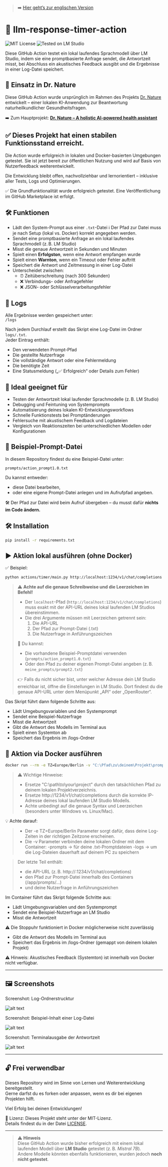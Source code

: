 > ➡️ [Hier geht’s zur englischen Version](README.md)
# 📜 llm-response-timer-action
![MIT License](https://img.shields.io/badge/license-MIT-green)
![Tested on LM Studio](https://img.shields.io/badge/tested-LM%20Studio-blue)


Diese GitHub Action testet ein lokal laufendes Sprachmodell über LM Studio, indem sie eine promptbasierte Anfrage sendet, die Antwortzeit misst, bei Abschluss ein akustisches Feedback ausgibt und die Ergebnisse in einer Log-Datei speichert.


## 🔗 Einsatz in Dr. Nature

Diese GitHub Action wurde ursprünglich im Rahmen des Projekts [Dr. Nature](https://github.com/Margarethe-S/dr-nature) entwickelt – einer lokalen KI-Anwendung zur Beantwortung naturheilkundlicher Gesundheitsfragen.

➡️ Zum Hauptprojekt: **[Dr. Nature – A holistic AI-powered health assistant](https://github.com/Margarethe-S/dr-nature)**

## ✅ Dieses Projekt hat einen stabilen Funktionsstand erreicht.


Die Action wurde erfolgreich in lokalen und Docker-basierten Umgebungen getestet. Sie ist jetzt bereit zur öffentlichen Nutzung und wird auf Basis von Nutzerfeedback weiterentwickelt.


Die Entwicklung bleibt offen, nachvollziehbar und lernorientiert – inklusive aller Tests, Logs und Optimierungen.

✅ Die Grundfunktionalität wurde erfolgreich getestet. Eine Veröffentlichung im GitHub Marketplace ist erfolgt.


## 🛠️ Funktionen

- Lädt den System-Prompt aus einer `.txt`-Datei ℹ️ Der Pfad zur Datei muss je nach Setup (lokal vs. Docker) korrekt angegeben werden.
- Sendet eine promptbasierte Anfrage an ein lokal laufendes Sprachmodell (z. B. LM Studio)
- Misst die genaue Antwortzeit in Sekunden und Minuten
- Spielt einen **Erfolgston**, wenn eine Antwort empfangen wurde
- Spielt einen **Warnton**, wenn ein Timeout oder Fehler auftritt
- Speichert die Antwort und Zeitmessung in einer Log-Datei
- Unterscheidet zwischen:
  - ⏰ Zeitüberschreitung (nach 300 Sekunden)
  - ❌ Verbindungs- oder Anfragefehler
  - ❌ JSON- oder Schlüsselverarbeitungsfehler

## 📁 Logs

Alle Ergebnisse werden gespeichert unter:  
`/logs`

Nach jedem Durchlauf erstellt das Skript eine Log-Datei im Ordner `logs/.txt`.  
Jeder Eintrag enthält:

- Den verwendeten Prompt-Pfad
- Die gestellte Nutzerfrage
- Die vollständige Antwort oder eine Fehlermeldung
- Die benötigte Zeit
- Eine Statusmeldung („✅ Erfolgreich“ oder Details zum Fehler)


## 🧪 Ideal geeignet für

- Testen der Antwortzeit lokal laufender Sprachmodelle (z. B. LM Studio)
- Debugging und Feintuning von Systemprompts
- Automatisierung deines lokalen KI-Entwicklungsworkflows
- Schnelle Funktionstests bei Promptänderungen
- Fehlersuche mit akustischem Feedback und Logdateien
- Vergleich von Reaktionszeiten bei unterschiedlichen Modellen oder Konfigurationen

## 📂 Beispiel-Prompt-Datei


In diesem Repository findest du eine Beispiel-Datei unter:

`prompts/action_prompt1.0.txt`

Du kannst entweder:
- diese Datei bearbeiten,
- oder eine eigene Prompt-Datei anlegen und im Aufrufpfad angeben.

🛠️ Der Pfad zur Datei wird beim Aufruf übergeben – du musst dafür **nichts im Code ändern.**


## 🛠️ Installation

```bash
pip install -r requirements.txt
```

## ▶️ Aktion lokal ausführen (ohne Docker)

✅ Beispiel:
```bash
python actions/timer/main.py http://localhost:1234/v1/chat/completions prompts/action_prompt1.0.txt "Was kann ich gegen Kopfschmerzen auf natürliche Weise tun?" 
```
> ⚠️ **Achte auf die genaue Schreibweise und die Leerzeichen im Befehl!**
> 
> - Der `localhost`-Pfad (`http://localhost:1234/v1/chat/completions`) muss exakt mit der API-URL deines lokal laufenden LM Studios übereinstimmen.
> - Die drei Argumente müssen mit Leerzeichen getrennt sein:
>   1. Die API-URL
>   2. Der Pfad zur Prompt-Datei (.txt)
>   3. Die Nutzerfrage in Anführungszeichen
>
> 📂 Du kannst:
> - Die vorhandene Beispiel-Promptdatei verwenden (`prompts/action_prompt1.0.txt`)
> - Oder den Pfad zu deiner eigenen Prompt-Datei angeben (z. B. `meine_prompts/prompt2.txt`)
>
> 👉 Falls du nicht sicher bist, unter welcher Adresse dein LM Studio erreichbar ist, öffne die Einstellungen in LM Studio. Dort findest du die genaue API-URL unter dem Menüpunkt „API“ oder „OpenRouter“.

Das Skript führt dann folgende Schritte aus:
- Lädt Umgebungsvariablen und den Systemprompt
- Sendet eine Beispiel-Nutzerfrage
- Misst die Antwortzeit
- Gibt die Antwort des Modells im Terminal aus
- Spielt einen Systemton ab
- Speichert das Ergebnis im /logs-Ordner

## 🐳 Aktion via Docker ausführen

```bash
docker run --rm -e TZ=Europe/Berlin -v "C:\Pfad\zu\deinem\Projekt\prompts:/app/prompts" -v "C:\Pfad\zu\deinem\Projekt\logs:/app/logs" llm-response-timer-action http://<DEINE-LOKALE-IP>:1234/v1/chat/completions /app/prompts/action_prompt1.0.txt "Was kann ich gegen Kopfschmerzen auf natürliche Weise tun?"
```
>⚠️ Wichtige Hinweise:
>- Ersetze "C:\path\to\your\project" durch den tatsächlichen Pfad zu deinem lokalen Projektverzeichnis.
>- Ersetze http://1234/v1/chat/completions durch die korrekte IP-Adresse deines lokal laufenden LM Studio Modells.
>- Achte unbedingt auf die genaue Syntax und Leerzeichen (besonders unter Windows vs. Linux/Mac).

💡 Achte darauf:

>- Der -e TZ=Europe/Berlin Parameter sorgt dafür, dass deine Log-Zeiten in der richtigen Zeitzone erscheinen.
>- Die -v Parameter verbinden deine lokalen Ordner mit dem Container:
-prompts → für deine .txt-Promptdateien
-logs → um die Log-Dateien dauerhaft auf deinem PC zu speichern

> Der letzte Teil enthält:
>- die API-URL (z. B. http://<DEINE-LOKALE-IP>:1234/v1/chat/completions)
>- den Pfad zur Prompt-Datei innerhalb des Containers (/app/prompts/...)
>- und deine Nutzerfrage in Anführungszeichen

Im Container führt das Skript folgende Schritte aus:
- Lädt Umgebungsvariablen und den Systemprompt
- Sendet eine Beispiel-Nutzerfrage an LM Studio
- Misst die Antwortzeit 

⚠️ Die Stoppuhr funktioniert in Docker möglicherweise nicht zuverlässig

- Gibt die Antwort des Modells im Terminal aus
- Speichert das Ergebnis im /logs-Ordner (gemappt von deinem lokalen Projekt)

⚠️ Hinweis: Akustisches Feedback (Systemton) ist innerhalb von Docker nicht verfügbar.

---



## 🖼️ Screenshots 
Screenshot: Log-Ordnerstrucktur

![alt text](images/image-1.png)

Screenshot: Beispiel-Inhalt einer Log-Datei

![alt text](images/image.png)

Screenshot: Terminalausgabe der Antwortzeit

![alt text](images/image-2.png)

---
## 🔓 Frei verwendbar

Dieses Repository wird im Sinne von Lernen und Weiterentwicklung bereitgestellt.  
Gerne darfst du es forken oder anpassen, wenn es dir bei eigenen Projekten hilft.

Viel Erfolg bei deinen Entwicklungen!

📝 Lizenz: Dieses Projekt steht unter der MIT-Lizenz.  
Details findest du in der Datei [LICENSE](./LICENSE).

---
 
> ⚠️ **Hinweis**  
> Diese GitHub Action wurde bisher erfolgreich mit einem lokal laufenden Modell über **LM Studio** getestet (z. B. *Mistral 7B*).  
> Andere Modelle könnten ebenfalls funktionieren, wurden jedoch **noch nicht getestet**.
